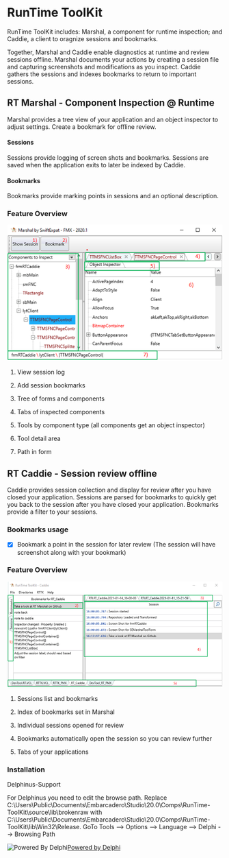 # RunTime ToolKit
RunTime ToolKit includes: Marshal, a component for runtime inspection; and Caddie, a client to oragnize sessions and bookmarks.

Together, Marshal and Caddie enable diagnostics at runtime and review sessions offline. Marshal documents your actions by creating a session file and capturing screenshots and modifications as you inspect. Caddie gathers the sessions and indexes bookmarks to return to important sessions.
## RT Marshal - Component Inspection @ Runtime
Marshal provides a tree view of your application and an object inspector to adjust settings.  Create a bookmark for offline review.
#### Sessions
Sessions provide logging of screen shots and bookmarks.  Sessions are saved when the application exits to later be indexed by Caddie.
#### Bookmarks
Bookmarks provide marking points in sessions and an optional description.  

### Feature Overview

![Marshal Main Features](/images/marshal_features_map.png)

1. View session log

2. Add session bookmarks

3. Tree of forms and components

4. Tabs of inspected components 

5. Tools by component type (all components get an object inspector)

6. Tool detail area

7. Path in form

## RT Caddie - Session review offline
Caddie provides session collection and display for review after you have closed your application.  Sessions are parsed for bookmarks to quickly get you back to the session after you have closed your application.  Bookmarks provide a filter to your sessions. 
### Bookmarks usage
- [X] Bookmark a point in the session for later review (The session will have screenshot along with your bookmark)


### Feature Overview

![Caddie Main Features](/images/caddie_features_map.png)

1. Sessions list and bookmarks

2. Index of bookmarks set in Marshal

3. Individual sessions opened for review

4. Bookmarks automatically open the session so you can review further

5. Tabs of your applications

### Installation

Delphinus-Support

For Delphinus you need to edit the browse path.  Replace C:\Users\Public\Documents\Embarcadero\Studio\20.0\Comps\RunTime-ToolKit\source\lib\brokenraw with C:\Users\Public\Documents\Embarcadero\Studio\20.0\Comps\RunTime-ToolKit\lib\Win32\Release.  GoTo Tools --> Options --> Language --> Delphi --> Browsing Path


![Powered By Delphi](https://i1.wp.com/blogs.embarcadero.com/wp-content/uploads/2021/01/Powered-by-Delphi-white-175px-7388078.png?resize=175%2C82&ssl=1)[Powered by Delphi](https://www.embarcadero.com/products/delphi)




